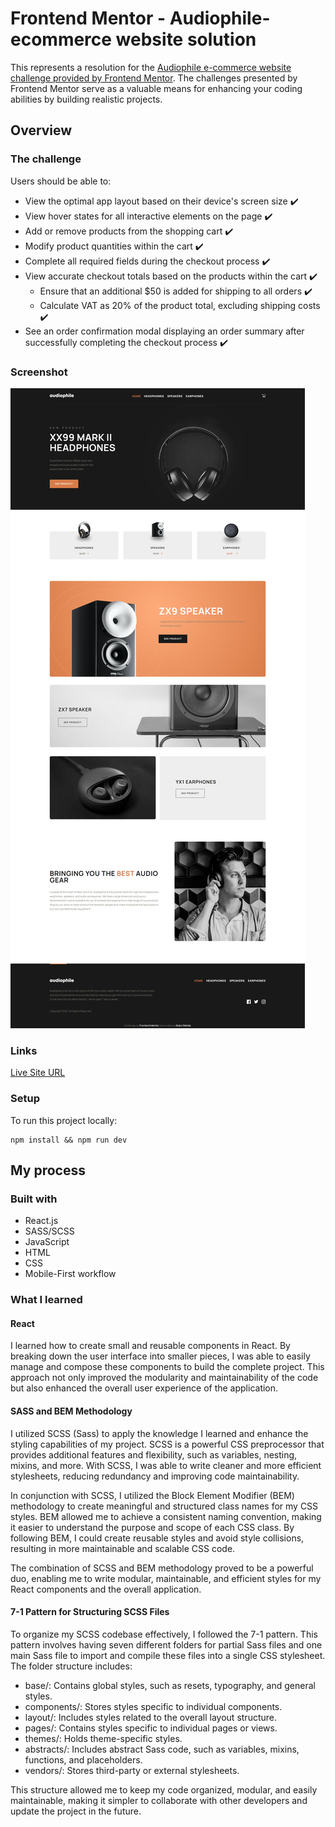 # Frontend Mentor - Audiophile-ecommerce website solution
This represents a resolution for the [Audiophile e-commerce website challenge provided by Frontend Mentor](https://www.frontendmentor.io/challenges/audiophile-ecommerce-website-C8cuSd_wx). The challenges presented by Frontend Mentor serve as a valuable means for enhancing your coding abilities by building realistic projects.

## Overview

### The challenge

Users should be able to:

- View the optimal app layout based on their device's screen size :heavy_check_mark:
- View hover states for all interactive elements on the page :heavy_check_mark:
- Add or remove products from the shopping cart :heavy_check_mark:
- Modify product quantities within the cart :heavy_check_mark:
- Complete all required fields during the checkout process :heavy_check_mark:
- View accurate checkout totals based on the products within the cart :heavy_check_mark:
  - Ensure that an additional $50 is added for shipping to all orders :heavy_check_mark:
  - Calculate VAT as 20% of the product total, excluding shipping costs :heavy_check_mark:
- See an order confirmation modal displaying an order summary after successfully completing the checkout process :heavy_check_mark:

### Screenshot

![](./screenshot.png)

### Links

[Live Site URL]()

### Setup

To run this project locally:

```
npm install && npm run dev
```

## My process

### Built with

- React.js
- SASS/SCSS
- JavaScript
- HTML
- CSS
- Mobile-First workflow

### What I learned

#### React

I learned how to create small and reusable components in React. By breaking down the user interface into smaller pieces, I was able to easily manage and compose these components to build the complete project. This approach not only improved the modularity and maintainability of the code but also enhanced the overall user experience of the application.

#### SASS and BEM Methodology

I utilized SCSS (Sass) to apply the knowledge I learned and enhance the styling capabilities of my project. SCSS is a powerful CSS preprocessor that provides additional features and flexibility, such as variables, nesting, mixins, and more. With SCSS, I was able to write cleaner and more efficient stylesheets, reducing redundancy and improving code maintainability.

In conjunction with SCSS, I utilized the Block Element Modifier (BEM) methodology to create meaningful and structured class names for my CSS styles. BEM allowed me to achieve a consistent naming convention, making it easier to understand the purpose and scope of each CSS class. By following BEM, I could create reusable styles and avoid style collisions, resulting in more maintainable and scalable CSS code.

The combination of SCSS and BEM methodology proved to be a powerful duo, enabling me to write modular, maintainable, and efficient styles for my React components and the overall application.

#### 7-1 Pattern for Structuring SCSS Files

To organize my SCSS codebase effectively, I followed the 7-1 pattern. This pattern involves having seven different folders for partial Sass files and one main Sass file to import and compile these files into a single CSS stylesheet. The folder structure includes:

- base/: Contains global styles, such as resets, typography, and general styles.
- components/: Stores styles specific to individual components.
- layout/: Includes styles related to the overall layout structure.
- pages/: Contains styles specific to individual pages or views.
- themes/: Holds theme-specific styles.
- abstracts/: Includes abstract Sass code, such as variables, mixins, functions, and placeholders.
- vendors/: Stores third-party or external stylesheets.

This structure allowed me to keep my code organized, modular, and easily maintainable, making it simpler to collaborate with other developers and update the project in the future.
